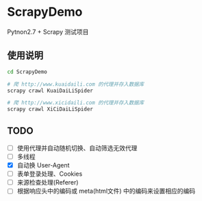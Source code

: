 # ScrapyDemo
Pytnon2.7 + Scrapy 测试项目

## 使用说明
```sh
cd ScrapyDemo

# 爬 http://www.kuaidaili.com 的代理并存入数据库
scrapy crawl KuaiDaiLiSpider

# 爬 http://www.xicidaili.com 的代理并存入数据库
scrapy crawl XiCiDaiLiSpider
```

## TODO
* [ ] 使用代理并自动随机切换、自动筛选无效代理
* [ ] 多线程
* [x] 自动换 User-Agent
* [ ] 表单登录处理、Cookies
* [ ] 来源检查处理(Referer)
* [ ] 根据响应头中的编码或 meta(html文件) 中的编码来设置相应的编码
